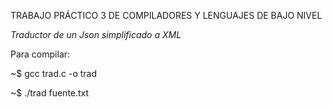 TRABAJO PRÁCTICO 3 DE COMPILADORES Y LENGUAJES DE BAJO NIVEL

_Traductor de un Json simplificado a XML_

Para compilar:

~$ gcc trad.c -o trad

~$ ./trad fuente.txt
